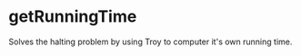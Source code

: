 getRunningTime
==============

Solves the halting problem by using Troy to computer it's own running time.
